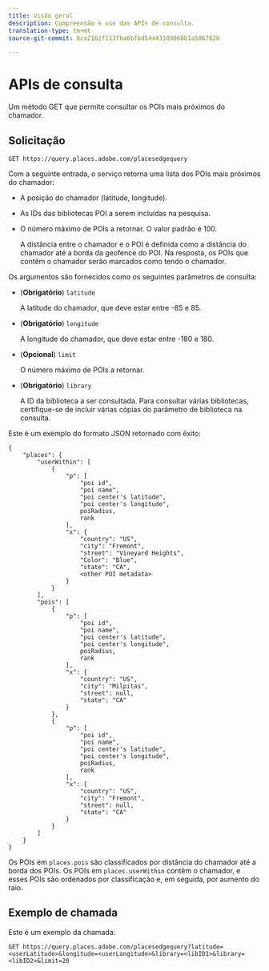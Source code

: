 ```yaml
---
title: Visão geral
description: Compreensão e uso das APIs de consulta.
translation-type: tm+mt
source-git-commit: 0ca2162f113fba6bfbd54443109068b1a506762b

---
```




# APIs de consulta

Um método GET que permite consultar os POIs mais próximos do chamador.

## Solicitação

```text
GET https://query.places.adobe.com/placesedgequery
```

Com a seguinte entrada, o serviço retorna uma lista dos POIs mais próximos do chamador:

* A posição do chamador (latitude, longitude).
* As IDs das bibliotecas POI a serem incluídas na pesquisa.
* O número máximo de POIs a retornar.  O valor padrão é 100.

   A distância entre o chamador e o POI é definida como a distância do chamador até a borda da geofence do POI. Na resposta, os POIs que contêm o chamador serão marcados como tendo o chamador.

Os argumentos são fornecidos como os seguintes parâmetros de consulta:

* (**Obrigatório**) `latitude`

   A latitude do chamador, que deve estar entre -85 e 85.
* (**Obrigatório**) `longitude`

   A longitude do chamador, que deve estar entre -180 e 180.

* (**Opcional**) `limit`

   O número máximo de POIs a retornar.

* (**Obrigatório**) `library`

   A ID da biblioteca a ser consultada. Para consultar várias bibliotecas, certifique-se de incluir várias cópias do parâmetro de biblioteca na consulta.

Este é um exemplo do formato JSON retornado com êxito:

```markup
{
    "places": {
        "userWithin": [
            {
                "p": [
                    "poi id",
                    "poi name",
                    "poi center's latitude",
                    "poi center's longitude",
                    poiRadius,
                    rank
                ],
                "x": {
                    "country": "US",
                    "city": "Fremont",
                    "street": "Vineyard Heights",
                    "Color": "Blue",
                    "state": "CA",
                    <other POI metadata>
                }
            }
        ],
        "pois": [
            {
                "p": [
                    "poi id",
                    "poi name",
                    "poi center's latitude",
                    "poi center's longitude",
                    poiRadius,
                    rank
                ],
                "x": {
                    "country": "US",
                    "city": "Milpitas",
                    "street": null,
                    "state": "CA"
                }
            },
            {
                "p": [
                    "poi id",
                    "poi name",
                    "poi center's latitude",
                    "poi center's longitude",
                    poiRadius,
                    rank
                ],
                "x": {
                    "country": "US",
                    "city": "Fremont",
                    "street": null,
                    "state": "CA"
                }
            }
        ]
    }
}
```

Os POIs em `places.pois` são classificados por distância do chamador até a borda dos POIs. Os POIs em `places.userWithin` contêm o chamador, e esses POIs são ordenados por classificação e, em seguida, por aumento do raio.

## Exemplo de chamada

Este é um exemplo da chamada:

```text
GET https://query.places.adobe.com/placesedgequery?latitude=<userLatitude>&longitude=<userLongitude>&library=<libID1>&library=<libID2>&limit=20
```
